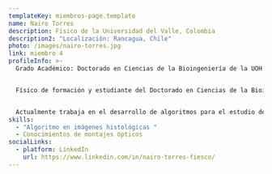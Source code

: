 ```yaml
---
templateKey: miembros-page.template
name: Nairo Torres
description: Físico de la Universidad del Valle, Colombia
description2: "Localización: Rancagua, Chile"
photo: /images/nairo-torres.jpg
link: miembro 4
profileInfo: >-
  Grado Académico: Doctorado en Ciencias de la Bioingeniería de la UOH ©


  Físico de formación y estudiante del Doctorado en Ciencias de la Bioingeniería de la UOH. Trabajó en montajes ópticos enfocados a LiDAR atmosférico y al procesamiento de las señales obtenidas por esta tecnología. Su interés va en línea con la instrumentación, sus mediciones, nivel de precisión y limitaciones teóricas y técnicas en cada aplicación.


  Actualmente trabaja en el desarrollo de algoritmos para el estudio de imágenes histológicas, con enfoque en el deep learning y convencido de que ciencias como la biología y medicina pueden beneficiarse enormemente con desarrollos algorítmicos/matemáticos planteados desde la comprensión de las propiedades físicas de los sistemas estudiados, tomando como base herramientas de otros campos de estudio, pero también definiendo nuevas herramientas concebidas por y para la comprensión de los sistemas biológicos.
skills:
  - "Algoritmo en imágenes histológicas "
  - Conocimientos de montajes ópticos
socialLinks:
  - platform: LinkedIn
    url: https://www.linkedin.com/in/nairo-torres-fiesco/
---
```


